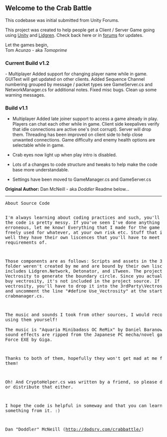 <h2>Welcome to the Crab Battle</h2>

This codebase was initial submitted from Unity Forums. 

This project was created to help people get a Client / Server Game going using <a href="http://unity3d.com">Unity</a> and <a href="http://code.google.com/p/lidgren-network-gen3/">Lidgren</a>. Check back here or in <a href="http://forum.unity3d.com/threads/122560-Crab-Game-(Multiplayer-Client-Server-w-Lidgren-Source-Code)">forums</a> for updates. 

Let the games begin,<br>
Tom Acunzo - aka <i>Tomoprime</i>

<h3>Current Build v1.2</h3>
- Multiplayer 
Added support for changing player name while in game. GUIText will get updated on other clients.
Added Sequence Channel numbering grouped by message / packet types see GameServer.cs and NetworkManager.cs for additional notes.
Fixed misc bugs. Clean up some warning messages.

<h3>Build v1.1</h3>

- Multiplayer 
Added late joiner support to access a game already in play.
Players can chat each other while in game.
Client side keepalives verify that idle connections are active one's (not corrupt). Server will drop them.
Threading has been improved on client side to help close unwanted connections.
Game difficulty and enemy health options are selectable while in game.
            
- Crab eyes now light up when play intro is disabled.
            
- Lots of a changes to code structure and tweaks to help make the code base more understandable.

- Settings have been moved to GameManager.cs and GameServer.cs

<b>Original Author:</b> Dan McNeill - aka <i>Doddler</i> Readme below...
<hr>
<pre>
About Source Code 

I'm always learning about coding practices and such, you'll notice the code is pretty messy. 
If you've seen I've done anything particularly erroneous, let me know! Everything that I made for the
game can be freely used for whatever, at your own risk etc. Stuff that isn't mine, well they have their
own liscences that you'll have to meet the requirements of.

Those components are as follows: 
Scripts and assets in the 3rd party folder weren't created by me and are bound by their own liscences.
This includes Lidgren.Network, Detonator, and iTween.  The project also uses Vectrosity to generate the
boundary circle. Since you actually have to buy vectrosity, it's not included in the project source. 
If you have vectrosity, you'll have to drop it into the 3rdParty\Vectrosity folder and uncomment the
line "#define Use_Vectrosity" at the start of crabmanager.cs.

The music and sounds I took from other sources, I would recommend not using them yourself!  
The music is "Aquaria Minibadass OC ReMix" by Daniel Baranowsky, and the sound effects are ripped from
the Japanese PC mecha/novel game Baldr Force EXE by Giga.  

Thanks to both of them, hopefully they won't get mad at me for using them!

Oh!  And CryptoHelper.cs was written by a friend, so please don't use or distribute that either.

I hope the code is helpful in someway and that you can learn something from it. :)

Dan "Doddler" McNeill (http://dodsrv.com/crabbattle/)
</pre>
